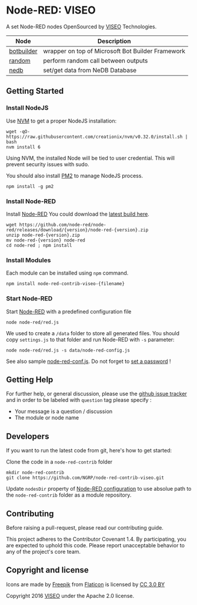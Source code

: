 # Node-RED: VISEO

A set Node-RED nodes OpenSourced by [VISEO](http://www.viseo.com/) Technologies.


| Node                                                                                                           | Description |
| -------------------------------------------------------------------------------------------------------------- |-------------|
| [botbuilder](https://github.com/NGRP/node-red-contrib-viseo/tree/master/node-red-contrib-viseo-botbuilder)     | wrapper on top of Microsoft Bot Builder Framework |
| [random](https://github.com/NGRP/node-red-contrib-viseo/tree/master/node-red-contrib-viseo-random)             | perform random call between outputs               |
| [nedb](https://github.com/NGRP/node-red-contrib-viseo/tree/master/node-red-contrib-viseo-nedb)                 | set/get data from NeDB Database                   |

## Getting Started

### Install NodeJS

Use [NVM](https://github.com/creationix/nvm) to get a proper NodeJS installation:

```
wget -qO- https://raw.githubusercontent.com/creationix/nvm/v0.32.0/install.sh | bash
nvm install 6
```

Using NVM, the installed Node will be tied to user credential. This will prevent security issues with sudo.

You should also install [PM2](https://github.com/Unitech/pm2) to manage NodeJS process.

```
npm install -g pm2
```

### Install Node-RED

Install [Node-RED](https://nodered.org/docs/getting-started/installation)
You could download the [latest build here](https://github.com/node-red/node-red/releases/latest).

```
wget https://github.com/node-red/node-red/releases/download/{version}/node-red-{version}.zip
unzip node-red-{version}.zip
mv node-red-{version} node-red
cd node-red ; npm install
```

### Install Modules

Each module can be installed using `npm` command. 

```
npm install node-red-contrib-viseo-{filename}
```

### Start Node-RED

Start [Node-RED](https://nodered.org/docs/getting-started/running) with a predefined configuration file

```
node node-red/red.js
```

We used to create a `/data` folder to store all generated files. You should copy `settings.js` 
to that folder and run Node-RED with `-s` parameter:

```
node node-red/red.js -s data/node-red-config.js
```

See also sample [node-red-conf.js](https://gist.github.com/JpEncausse/1d2e72c65749d7704df59a9c38273f7f). 
Do not forget to [set a password](http://nodered.org/docs/security) !

## Getting Help

For further help, or general discussion, please use the [github issue tracker](https://github.com/NGRP/node-red-contrib-viseo/issues) and in order to be labeled with `question` tag please specify :
- Your message is a question / discussion
- The module or node name

## Developers

If you want to run the latest code from git, here's how to get started:

Clone the code in a `node-red-contrib` folder

```
mkdir node-red-contrib
git clone https://github.com/NGRP/node-red-contrib-viseo.git
```

Update `nodesDir` property of [Node-RED configuration](https://nodered.org/docs/configuration) 
to use absolue path to the `node-red-contrib` folder as a module repository.

## Contributing

Before raising a pull-request, please read our contributing guide.

This project adheres to the Contributor Covenant 1.4. By participating, 
you are expected to uphold this code. 
Please report unacceptable behavior to any of the project's core team.

## Copyright and license

Icons are made by [Freepik](http://www.freepik.com) from [Flaticon](http://www.flaticon.com) is licensed by [CC 3.0 BY](http://creativecommons.org/licenses/by/3.0/)

Copyright 2016 [VISEO](http://www.viseo.com/) under the Apache 2.0 license.
